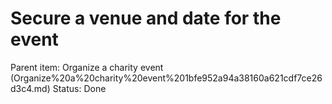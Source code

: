 # Secure a venue and date for the event

Parent item: Organize a charity event (Organize%20a%20charity%20event%201bfe952a94a38160a621cdf7ce26d3c4.md)
Status: Done
